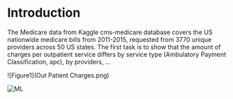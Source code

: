 # Introduction
The Medicare data from Kaggle cms-medicare database covers the US nationwide medicare bills from 2011-2015, requested from 3770 unique providers across 50 US states. The first task is to show that the amount of charges per outpatient service differs by service type (Ambulatory Payment Classification, apc), by providers, ...       

![Figure1](Out Patient Charges.png)

![ML](pic.png)


